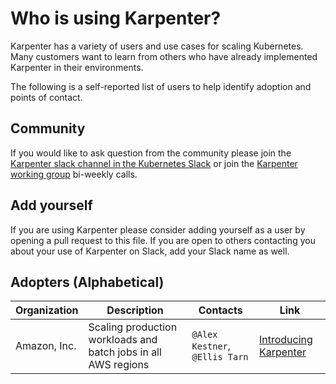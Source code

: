 # Who is using Karpenter?
Karpenter has a variety of users and use cases for scaling Kubernetes.
Many customers want to learn from others who have already implemented Karpenter in their environments.

The following is a self-reported list of users to help identify adoption and points of contact.

## Community
If you would like to ask question from the community please join the [Karpenter slack channel in the Kubernetes Slack](https://kubernetes.slack.com/archives/C02SFFZSA2K) or join the [Karpenter working group](WORKING_GROUP.md) bi-weekly calls.

## Add yourself
If you are using Karpenter please consider adding yourself as a user by opening a pull request to this file.
If you are open to others contacting you about your use of Karpenter on Slack, add your Slack name as well.

## Adopters (Alphabetical)

| Organization | Description | Contacts | Link |
| --- | --- | --- | --- |
| Amazon, Inc. | Scaling production workloads and batch jobs in all AWS regions | `@Alex Kestner`, `@Ellis Tarn` | [Introducing Karpenter](https://aws.amazon.com/blogs/aws/introducing-karpenter-an-open-source-high-performance-kubernetes-cluster-autoscaler/) |
